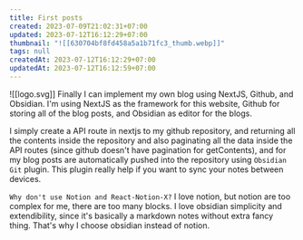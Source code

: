 ```yaml
---
title: First posts
created: 2023-07-09T21:02:31+07:00
updated: 2023-07-12T16:12:29+07:00
thumbnail: "![[630704bf8fd458a5a1b71fc3_thumb.webp]]"
tags: null
createdAt: 2023-07-12T16:12:29+07:00
updatedAt: 2023-07-12T16:12:59+07:00
---
```

![[logo.svg]]
Finally I can implement my own blog using NextJS, Github, and Obsidian.
I'm using NextJS as the framework for this website, Github for storing all of the blog posts, and Obsidian as editor for the blogs.

I simply create a API route in nextjs to my github repository, and returning all the contents inside the repository and also paginating all the data inside the API routes (since github doesn't have pagination for getContents), and for my blog posts are automatically pushed into the repository using `Obsidian Git` plugin. This plugin really help if you want to sync your notes between devices.

`Why don't use Notion and React-Notion-X?`
I love notion, but notion are too complex for me, there are too many blocks.
I love obsidian simplicity and extendibility, since it's basically a markdown notes without extra fancy thing.
That's why I choose obsidian instead of notion.